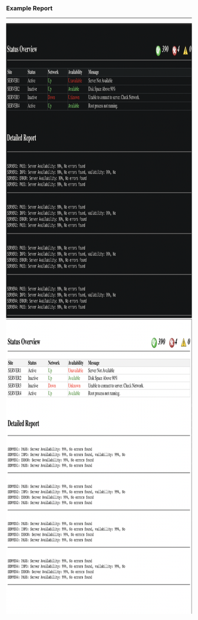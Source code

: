 <h3> Example Report </h3>
<hr>
<img src="example1.png" alt="Example Table" width="1200" height="800">
<img src="example.png" alt="Example Table" width="1100" height="800">
